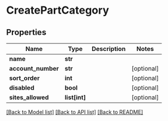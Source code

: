 # CreatePartCategory

## Properties
Name | Type | Description | Notes
------------ | ------------- | ------------- | -------------
**name** | **str** |  | 
**account_number** | **str** |  | [optional] 
**sort_order** | **int** |  | [optional] 
**disabled** | **bool** |  | [optional] 
**sites_allowed** | **list[int]** |  | [optional] 

[[Back to Model list]](../README.md#documentation-for-models) [[Back to API list]](../README.md#documentation-for-api-endpoints) [[Back to README]](../README.md)

